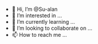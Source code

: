 - 👋 Hi, I’m @Su-alan
- 👀 I’m interested in ...
- 🌱 I’m currently learning ...
- 💞️ I’m looking to collaborate on ...
- 📫 How to reach me ...

<!---
Su-alan/Su-alan is a ✨ special ✨ repository because its `README.md` (this file) appears on your GitHub profile.
You can click the Preview link to take a look at your changes.
--->
